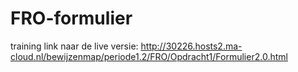 # FRO-formulier
training 
link naar de live versie: http://30226.hosts2.ma-cloud.nl/bewijzenmap/periode1.2/FRO/Opdracht1/Formulier2.0.html
